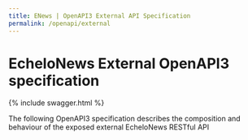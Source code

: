 ```yaml
---
title: ENews | OpenAPI3 External API Specification
permalink: /openapi/external
---
```


# EcheloNews External OpenAPI3 specification

{% include swagger.html %}

The following OpenAPI3 specification describes the composition and behaviour
of the exposed external EcheloNews RESTful API

<div id="apispec" class="swagger-ui"></div>
<script>window.onload=function(){displaySwaggerUI('/openapi/external.yml','#apispec')}</script>
